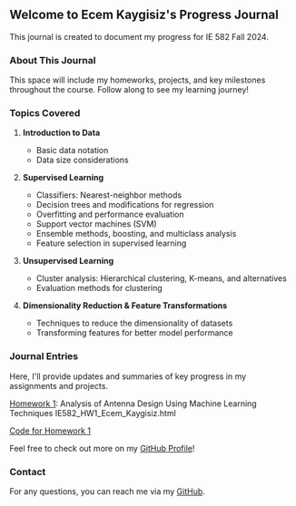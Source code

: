 ## Welcome to Ecem Kaygisiz's Progress Journal

This journal is created to document my progress for IE 582 Fall 2024.

### About This Journal

This space will include my homeworks, projects, and key milestones throughout the course. Follow along to see my learning journey!

### Topics Covered

1. **Introduction to Data**
   - Basic data notation
   - Data size considerations

2. **Supervised Learning**
   - Classifiers: Nearest-neighbor methods
   - Decision trees and modifications for regression
   - Overfitting and performance evaluation
   - Support vector machines (SVM)
   - Ensemble methods, boosting, and multiclass analysis
   - Feature selection in supervised learning

3. **Unsupervised Learning**
   - Cluster analysis: Hierarchical clustering, K-means, and alternatives
   - Evaluation methods for clustering

4. **Dimensionality Reduction & Feature Transformations**
   - Techniques to reduce the dimensionality of datasets
   - Transforming features for better model performance


### Journal Entries

Here, I'll provide updates and summaries of key progress in my assignments and projects.

 [Homework 1](https://BU-IE-582/fall-24-ecemkaygisi/files/IE582_HW1_Ecem_Kaygisiz.html): Analysis of Antenna Design Using Machine Learning Techniques
IE582_HW1_Ecem_Kaygisiz.html

[Code for Homework 1](https://BU-IE-582/fall-24-ecemkaygisi/files/IE582_HW1_Ecem_Kaygisiz.ipynb)


Feel free to check out more on my [GitHub Profile](https://github.com/EcemKaygisiz)!

### Contact

For any questions, you can reach me via my [GitHub](https://github.com/EcemKaygisiz).
